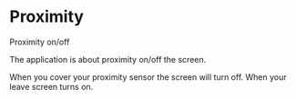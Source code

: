 # Proximity
Proximity on/off

The application is about proximity on/off the screen.

When you cover your proximity sensor the screen will turn off.
When your leave screen turns on.

